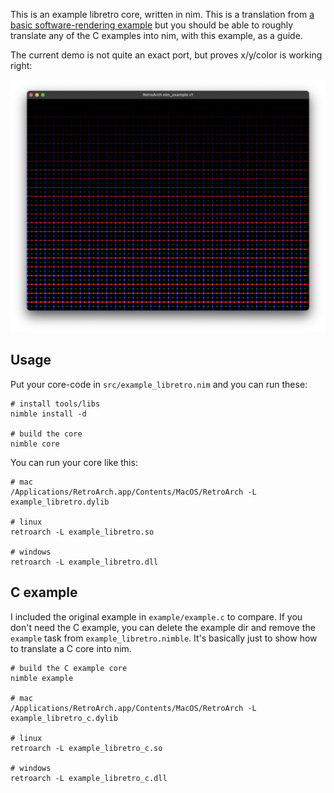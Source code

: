 This is an example libretro core, written in nim. This is a translation from [a basic software-rendering example](https://github.com/libretro/libretro-samples/tree/master/video/software/rendering) but you should be able to roughly translate any of the C examples into nim, with this example, as a guide.

The current demo is not quite an exact port, but proves x/y/color is working right:

![screenshot](screen.png)

## Usage

Put your core-code in `src/example_libretro.nim` and you can run these:

```
# install tools/libs
nimble install -d

# build the core
nimble core
```

You can run your core like this:

```
# mac
/Applications/RetroArch.app/Contents/MacOS/RetroArch -L example_libretro.dylib

# linux
retroarch -L example_libretro.so

# windows
retroarch -L example_libretro.dll
```

## C example

I included the original example in `example/example.c` to compare. If you don't need the C example, you can delete the example dir and remove the `example` task from `example_libretro.nimble`. It's basically just to show how to translate a C core into nim.

```
# build the C example core
nimble example

# mac
/Applications/RetroArch.app/Contents/MacOS/RetroArch -L example_libretro_c.dylib

# linux
retroarch -L example_libretro_c.so

# windows
retroarch -L example_libretro_c.dll
```
